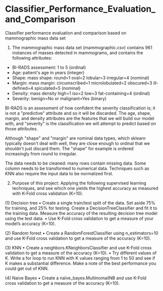 # Classifier_Performance_Evaluation_and_Comparison
Classifier performance evaluation and comparison based on mammographic mass data set

1. The mammographic mass data set (mammographic.csv) contains 961 instances of masses detected in mammograms, and contains the following
attributes:

 - BI-RADS assessment: 1 to 5 (ordinal)
 - Age: patient's age in years (integer)
 - Shape: mass shape: round=1 oval=2 lobular=3 irregular=4 (nominal)
 - Margin: mass margin: circumscribed=1 microlobulated=2 obscured=3 ill-defined=4 spiculated=5 (nominal)
 - Density: mass density high=1 iso=2 low=3 fat-containing=4 (ordinal)
 - Severity: benign=No or malignant=Yes (binary)
 
BI-RADS is an assessment of how confident the severity classification is; it is not a "predictive"
attribute and so it will be discarded. The age, shape, margin, and density attributes are the features
that we will build our model with, and "severity" is the classification we will attempt to predict
based on those attributes.

Although "shape" and "margin" are nominal data types, which sklearn typically doesn't deal with
well, they are close enough to ordinal that we shouldn't just discard them. The "shape" for
example is ordered increasingly from round to irregular.

The data needs to be cleaned: many rows contain missing data. Some column needs to be
transformed to numerical data. Techniques such as KNN also require the input data to be
normalized first.

2. Purpose of this project: 
Applying the following supervised learning techniques, and see which
one yields the highest accuracy as measured with K-Fold cross validation (K=10).

  (1) Decision tree
        • Create a single train/test split of the data. Set aside 75% for training, and 25% for
          testing. Create a DecisionTreeClassifier and fit it to the training data. Measure the
          accuracy of the resulting decision tree model using the test data.
        • Use K-Fold cross validation to get a measure of your model’s accuracy (K=10). 
        
  (2) Random forest
        • Create a RandomForestClassifier using n_estimators=10 and use K-Fold cross validation
          to get a measure of the accuracy (K=10).

  (3) KNN
        • Create a neighbors.KNeighborsClassifier and use K-Fold cross validation to get a
          measure of the accuracy (K=10).
        • Try different values of K. Write a for loop to run KNN with K values ranging from 1 to
          50 and see if K makes a substantial difference. Make a note of the best performance you
          could get out of KNN.
          
  (4) Naive Bayes
        • Create a naïve_bayes.MultinomailNB and use K-Fold cross validation to get a measure of
          the accuracy (K=10).
  
  


